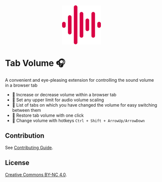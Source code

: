 <p align="center">
  <img src="./src/public/favicons/128.png" />
</p>

# Tab Volume 🎧

A convenient and eye-pleasing extension for controlling the sound volume in a browser tab

- 🍙 Increase or decrease volume within a browser tab
- 🍥 Set any upper limit for audio volume scaling
- 🍣 List of tabs on which you have changed the volume for easy switching between them
- 🍤 Restore tab volume with one click
- 🍢 Change volume with hotkeys `Ctrl + Shift + ArrowUp/ArrowDown`

## Contribution

See [Contributing Guide](CONTRIBUTING.md).

## License

[Creative Commons BY-NC 4.0](LICENSE.md).
